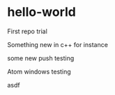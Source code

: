 # hello-world
First repo trial


Something new in c++ for instance

some new push testing

Atom windows testing

asdf
